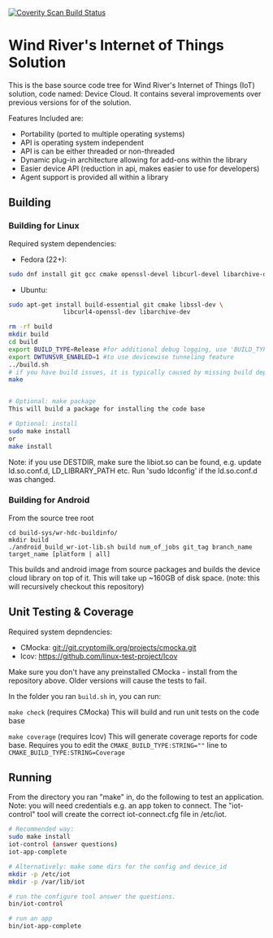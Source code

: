 [![Coverity Scan Build Status](https://scan.coverity.com/projects/15034/badge.svg)](https://scan.coverity.com/projects/15034)

Wind River's Internet of Things Solution
========================================

This is the base source code tree for Wind River's Internet of Things (IoT)
solution, code named: Device Cloud. It contains several improvements over
previous versions for of the solution.

Features Included are:
- Portability (ported to multiple operating systems)
- API is operating system independent
- API is can be either threaded or non-threaded
- Dynamic plug-in architecture allowing for add-ons within the library
- Easier device API (reduction in api, makes easier to use for developers)
- Agent support is provided all within a library

Building
--------

### Building for Linux ###
Required system dependencies:
  * Fedora (22+):
```sh
sudo dnf install git gcc cmake openssl-devel libcurl-devel libarchive-devel
```
  * Ubuntu:
```sh
sudo apt-get install build-essential git cmake libssl-dev \
               libcurl4-openssl-dev libarchive-dev
```

```sh
rm -rf build
mkdir build
cd build
export BUILD_TYPE=Release #for additional debug logging, use 'BUILD_TYPE=Debug'
export DWTUNSVR_ENABLED=1 #to use devicewise tunneling feature
../build.sh
# if you have build issues, it is typically caused by missing build dependencies
make


# Optional: make package
This will build a package for installing the code base

# Optional: install
sudo make install
or
make install
```
Note: if you use DESTDIR, make sure the libiot.so can be found, e.g.
update ld.so.conf.d,  LD_LIBRARY_PATH etc.  Run 'sudo ldconfig' if the
ld.so.conf.d was changed.

### Building for Android ###
From the source tree root
```
cd build-sys/wr-hdc-buildinfo/
mkdir build
./android_build_wr-iot-lib.sh build num_of_jobs git_tag branch_name target_name [platform | all]
```
This builds and android image from source packages and builds the device cloud library on top of it.
This will take up ~160GB of disk space. (note: this will recursively checkout this repository)

Unit Testing & Coverage
-------
Required system depndencies:
  * CMocka: [git://git.cryptomilk.org/projects/cmocka.git](git://git.cryptomilk.org/projects/cmocka.git)
  * lcov:	https://github.com/linux-test-project/lcov

Make sure you don't have any preinstalled CMocka - install from the repository above.
Older versions will cause the tests to fail.

In the folder you ran `build.sh` in, you can run:

`make check` (requires CMocka)
This will build and run unit tests on the code base

`make coverage` (requires lcov)
This will generate coverage reports for code base.
Requires you to edit the `CMAKE_BUILD_TYPE:STRING=""` line to `CMAKE_BUILD_TYPE:STRING=Coverage`



Running
-------
From the directory you ran "make" in, do the following to test an
application.  Note: you will need credentials e.g. an app token to
connect.  The "iot-control" tool will create the correct
iot-connect.cfg file in /etc/iot.

```sh
# Recommended way:
sudo make install
iot-control (answer questions)
iot-app-complete

# Alternatively: make some dirs for the config and device_id
mkdir -p /etc/iot
mkdir -p /var/lib/iot

# run the configure tool answer the questions.
bin/iot-control

# run an app
bin/iot-app-complete
```
